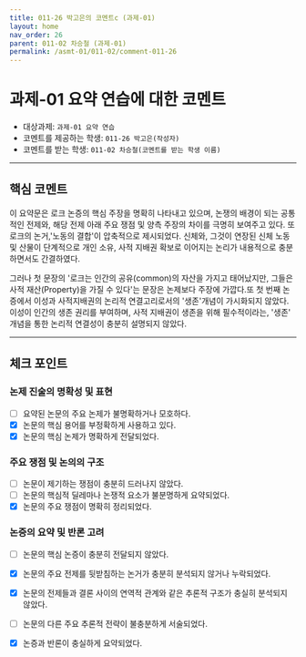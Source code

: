 ```yaml
---
title: 011-26 박고은의 코멘트c (과제-01) 
layout: home
nav_order: 26
parent: 011-02 차승철 (과제-01)
permalink: /asmt-01/011-02/comment-011-26
---
```


# 과제-01 요약 연습에 대한 코멘트

- 대상과제: `과제-01 요약 연습`
- 코멘트를 제공하는 학생: `011-26 박고은(작성자)` 
- 코멘트를 받는 학생: `011-02 차승철(코멘트를 받는 학생 이름)` 

---

## 핵심 코멘트

이 요약문은 로크 논증의 핵심 주장을 명확히 나타내고 있으며, 논쟁의 배경이 되는 공통적인 전제와, 해당 전제 아래 주요 쟁점 및 양측 주장의 차이를 극명히 보여주고 있다. 또 로크의 논거,'노동의 결합'이 압축적으로 제시되었다. 신체와, 그것이 연장된 신체 노동 및 산물이 단계적으로 개인 소유, 사적 지배권 확보로 이어지는 논리가 내용적으로 충분하면서도 간결하였다.

그러나 첫 문장의 '로크는 인간의 공유(common)의 자산을 가지고 태어났지만, 그들은 사적 재산(Property)을 가질 수 있다'는 문장은 논제보다 주장에 가깝다.또 첫 번째 논증에서 이성과 사적지배권의 논리적 연결고리로서의 '생존'개념이 가시화되지 않았다. 이성이 인간의 생존 권리를 부여하며, 사적 지배권이 생존을 위해 필수적이라는, '생존' 개념을 통한 논리적 연결성이 충분히 설명되지 않았다.

---

## 체크 포인트

### 논제 진술의 명확성 및 표현  
- [ ] 요약된 논문의 주요 논제가 불명확하거나 모호하다.  
- [x] 논문의 핵심 용어를 부정확하게 사용하고 있다.  
- [x] 논문의 핵심 논제가 명확하게 전달되었다.  

### 주요 쟁점 및 논의의 구조  
- [ ] 논문이 제기하는 쟁점이 충분히 드러나지 않았다.  
- [ ] 논문의 핵심적 딜레마나 논쟁적 요소가 불분명하게 요약되었다.  
- [x] 논문의 주요 쟁점이 명확히 정리되었다.  

### 논증의 요약 및 반론 고려  
- [ ] 논문의 핵심 논증이 충분히 전달되지 않았다.  
- [x] 논문의 주요 전제를 뒷받침하는 논거가 충분히 분석되지 않거나 누락되었다.  
- [x] 논문의 전제들과 결론 사이의 연역적 관계와 같은 추론적 구조가 충실히 분석되지 않았다.  
- [ ] 논문의 다른 주요 추론적 전략이 불충분하게 서술되었다.
- [x] 논증과 반론이 충실하게 요약되었다. 


